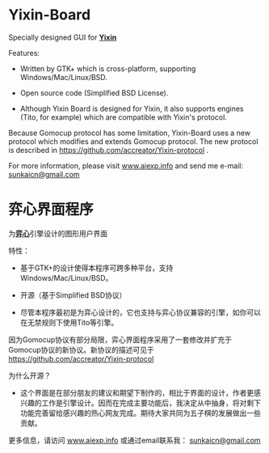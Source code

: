 Yixin-Board
===========

Specially designed GUI for [**Yixin**](http://www.aiexp.info/pages/yixin.html)
  
Features:
  
  * Written by GTK+ which is cross-platform, supporting Windows/Mac/Linux/BSD.
    
  * Open source code (Simplified BSD License).
  
  * Although Yixin Board is designed for Yixin, it also supports engines (Tito, for example) which are compatible with Yixin's protocol.

Because Gomocup protocol has some limitation, Yixin-Board uses a new protocol which modifies and extends Gomocup protocol. The new protocol is described in https://github.com/accreator/Yixin-protocol .

For more information, please visit www.aiexp.info and send me e-mail: sunkaicn@gmail.com

弈心界面程序
============

为[**弈心**](http://www.aiexp.info/pages/yixin.html)引擎设计的图形用户界面

特性：

  * 基于GTK+的设计使得本程序可跨多种平台，支持Windows/Mac/Linux/BSD。
  
  * 开源（基于Simplified BSD协议）
  
  * 尽管本程序最初是为弈心设计的，它也支持与弈心协议兼容的引擎，如你可以在无禁规则下使用Tito等引擎。

因为Gomocup协议有部分局限，弈心界面程序采用了一套修改并扩充于Gomocup协议的新协议。新协议的描述可见于 https://github.com/accreator/Yixin-protocol

为什么开源？

  * 这个界面是在部分朋友的建议和期望下制作的，相比于界面的设计，作者更感兴趣的工作是引擎设计。因而在完成主要功能后，我决定从中抽身，将对剩下功能完善留给感兴趣的热心网友完成。期待大家共同为五子棋的发展做出一些贡献。

更多信息，请访问 www.aiexp.info 或通过email联系我： sunkaicn@gmail.com
